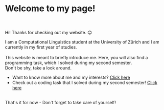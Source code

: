 # Welcome to my page!<br><br>

Hi! Thanks for checking out my website. 😊<br>

I am a Computational Linguistics student at the University of Zürich and I am currently in my first year of studies.<br>
<br>
This website is meant to briefly introduce me. Here, you will also find a programming task, which I solved during my second semester.<br>Don't be shy, take a look around.

- Want to know more about me and my interests? [Click here](aboutme.md)<br>
- Check out a coding task that I solved during my second semester! [Click here](https://github.com/isutha/saving_to_JSON_XML_task)
<br><br>




That's it for now - Don't forget to take care of yourself!
